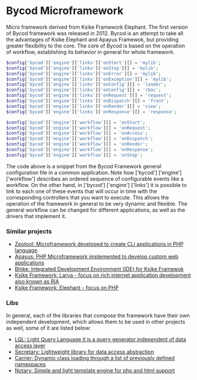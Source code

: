 # Bycod Microframework 
Micro framework derived from Ksike Framework Elephant. The first version of Bycod framework was released in 2012. Bycod is an attempt to take all the advantages of Ksike Elephant and Apayus Framewok, but providing greater flexibility to the core. The core of Bycod is based on the operation of workflow, establishing its behavior in general for whole framework.

```php
$config['bycod']['engine']['links']['onStart'][] = 'mylib';
$config['bycod']['engine']['links']['onStop'][] = 'mylib';
$config['bycod']['engine']['links']['onError'][] = 'mylib';
$config['bycod']['engine']['links']['onException'][] = 'mylib';
$config['bycod']['engine']['links']['onConfig'][] = 'loader';
$config['bycod']['engine']['links']['onConfig'][] = 'rbac';
$config['bycod']['engine']['links']['onRequest'][] = 'request';
$config['bycod']['engine']['links']['onDispatch'][] = 'front';
$config['bycod']['engine']['links']['onRender'][] = 'view';
$config['bycod']['engine']['links']['onResponse'][] = 'response';

$config['bycod']['engine']['workflow'][] = 'onStart';
$config['bycod']['engine']['workflow'][] = 'onRequest';
$config['bycod']['engine']['workflow'][] = 'onAccess';
$config['bycod']['engine']['workflow'][] = 'onDispatch';
$config['bycod']['engine']['workflow'][] = 'onRender';
$config['bycod']['engine']['workflow'][] = 'onResponse';
$config['bycod']['engine']['workflow'][] = 'onStop';
```

The code above is a snippet from the Bycod Framework general configuration file in a common application. Note how ['bycod'] ['engine'] ['workflow'] describes an ordered sequence of configurable events like a workflow. On the other hand, in ['bycod'] ['engine'] ['links'] it is possible to link to each one of these events that will occur in time with the corresponding controllers that you want to execute. This allows the operation of the framework in general to be very dynamic and flexible. The general workflow can be changed for different applications, as well as the drivers that implement it.


### Similar projects 
+ [Zeotool: Microframework developed to create CLI applications in PHP language](https://github.com/ameksike/zeotool)
+ [Apayus: PHP Microframework implemented to develop custom web applications](https://github.com/ameksike/apayus)
+ [Bhike: Integrated Development Environment (IDE) for Ksike Framewok](https://github.com/ameksike/bhike)
+ [Ksike Framework: Larva - focus on rich internet application development also known as RIA](https://github.com/ameksike/ksike.larva)
+ [Ksike Framework: Elephant - focus on PHP](https://github.com/ameksike/ksike.elephant)



### Libs
In general, each of the libraries that compose the framework have their own independent development, which allows them to be used in other projects as well, some of it are listed below:

+ [LQL:  Light Query Language it is a query generator independent of data access layer](https://github.com/ameksike/ksike.elephant.lql) 
+ [Secretary: Lightweight library for data access abstraction](https://github.com/ameksike/ksike.elephant.secretary)
+ [Carrier: Dynamic class loading through a list of previously defined namespaces](https://github.com/ameksike/ksike.rhino.ui)
+ [Notary: Simple and light template engine for php and html support](https://github.com/ameksike/ksike.elephant.notary)

